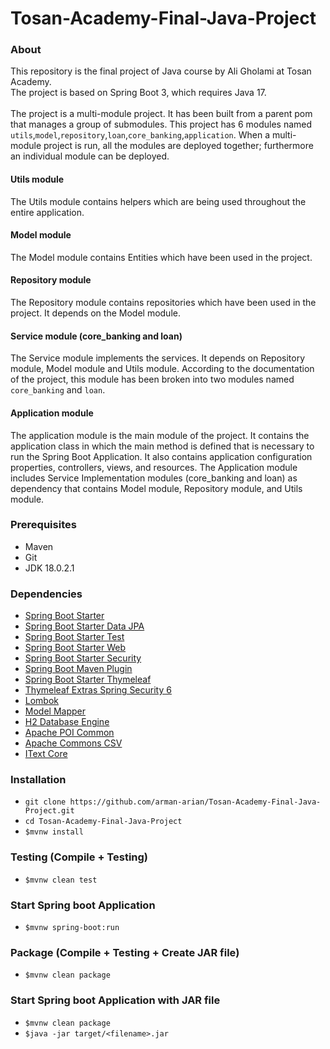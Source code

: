 # Tosan-Academy-Final-Java-Project

### About
This repository is the final project of Java course by Ali Gholami at Tosan Academy.\
The project is based on Spring Boot 3, which requires Java 17.\
\
The project is a multi-module project. It has been built from a parent pom that manages a group of submodules. This project has 6 modules named `utils`,`model`,`repository`,`loan`,`core_banking`,`application`.
When a multi-module project is run, all the modules are deployed together; furthermore an individual module can be deployed.


#### Utils module
The Utils module contains helpers which are being used throughout the entire application.

#### Model module
The Model module contains Entities which have been used in the project.

#### Repository module
The Repository module contains repositories which have been used in the project. It depends on the Model module.

#### Service module (core_banking and loan)
The Service module implements the services. It depends on Repository module, Model module and Utils module. According to the documentation of the project, this module has been broken into two modules named `core_banking` and `loan`.

#### Application module
The application module is the main module of the project. It contains the application class in which the main method is defined that is necessary to run the Spring Boot Application. It also contains application configuration properties, controllers, views, and resources.
The Application module includes Service Implementation modules (core_banking and loan) as dependency that contains Model module, Repository module, and Utils module.


### Prerequisites
* Maven
* Git
* JDK 18.0.2.1

### Dependencies
* [Spring Boot Starter](https://mvnrepository.com/artifact/org.springframework.boot/spring-boot-starter)
* [Spring Boot Starter Data JPA](https://mvnrepository.com/artifact/org.springframework.boot/spring-boot-starter-data-jpa)
* [Spring Boot Starter Test](https://mvnrepository.com/artifact/org.springframework.boot/spring-boot-starter-test)
* [Spring Boot Starter Web](https://mvnrepository.com/artifact/org.springframework.boot/spring-boot-starter-web)
* [Spring Boot Starter Security](https://mvnrepository.com/artifact/org.springframework.boot/spring-boot-starter-security)
* [Spring Boot Maven Plugin](https://mvnrepository.com/artifact/org.springframework.boot/spring-boot-maven-plugin)
* [Spring Boot Starter Thymeleaf](https://mvnrepository.com/artifact/org.springframework.boot/spring-boot-starter-thymeleaf)
* [Thymeleaf Extras Spring Security 6](https://mvnrepository.com/artifact/org.thymeleaf.extras/thymeleaf-extras-springsecurity6)
* [Lombok](https://mvnrepository.com/artifact/org.projectlombok/lombok)
* [Model Mapper](https://mvnrepository.com/artifact/org.modelmapper/modelmapper)
* [H2 Database Engine](https://mvnrepository.com/artifact/com.h2database/h2)
* [Apache POI Common](https://mvnrepository.com/artifact/org.apache.poi/poi)
* [Apache Commons CSV](https://mvnrepository.com/artifact/org.apache.commons/commons-csv)
* [IText Core](https://mvnrepository.com/artifact/com.itextpdf/itextpdf)

### Installation
* `git clone https://github.com/arman-arian/Tosan-Academy-Final-Java-Project.git`
* `cd Tosan-Academy-Final-Java-Project`
* `$mvnw install`

### Testing (Compile + Testing)
* `$mvnw clean test`

### Start Spring boot Application
* `$mvnw spring-boot:run`

### Package (Compile + Testing + Create JAR file)
* `$mvnw clean package`

### Start Spring boot Application with JAR file
* `$mvnw clean package`
* `$java -jar target/<filename>.jar`
